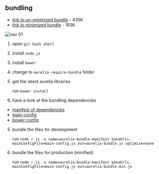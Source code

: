 ## bundling

* [link to un-minimized bundle](https://github.com/cmichaelgraham/aurelia-typescript/blob/master/aurelia-require-bundle/aurelia-bundle.js) - 435K
* [link to minimized bundle](https://github.com/cmichaelgraham/aurelia-typescript/blob/master/aurelia-require-bundle/aurelia-bundle.min.js) - 193K



![nav 01](https://cloud.githubusercontent.com/assets/10272832/6092927/9595bd04-aeb0-11e4-9773-ea07da1e04af.png)

1. open `git bash shell`
2. install `node.js`
2. install `bower`
3. change to `aurelia-require-bundle` folder
3. get the latest aurelia libraries

   run `bower install`

4. have a look at the bundling dependencies

  * [manifest of dependencies](https://github.com/cmichaelgraham/aurelia-typescript/blob/master/aurelia-require-bundle/aurelia-bundle-manifest.js)
  * [main-config](https://github.com/cmichaelgraham/aurelia-typescript/blob/master/aurelia-require-bundle/main-config.js)
  * [bower config](https://github.com/cmichaelgraham/aurelia-typescript/blob/master/aurelia-require-bundle/bower.json)

5. bundle the files for development

   run `node r.js -o name=aurelia-bundle-manifest baseUrl=. mainConfigFile=main-config.js out=aurelia-bundle.js optimize=none`

6. bundle the files for production (minified)

   run `node r.js -o name=aurelia-bundle-manifest baseUrl=. mainConfigFile=main-config.js out=aurelia-bundle.min.js`
